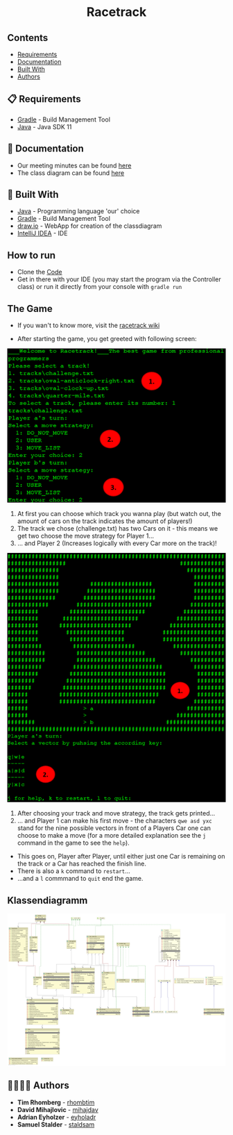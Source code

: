 <h1 align="center">
    Racetrack
</h1>

## Contents

- [Requirements](#-requirements)
- [Documentation](#-documentation)
- [Built With](#built-with)
- [Authors](#authors)


## 📋 Requirements
* [Gradle](https://gradle.org/) - Build Management Tool
* [Java](https://www.oracle.com/de/java/) - Java SDK 11

## 📝 Documentation
* Our meeting minutes can be found [here](https://github.zhaw.ch/pm2-it19azh-ehri-fame-muon/gruppe7-Mers-projekt1-racetrack/tree/develop/Documents)
* The class diagram can be found [here](https://github.zhaw.ch/pm2-it19azh-ehri-fame-muon/gruppe7-Mers-projekt1-racetrack/blob/master/Documents/Klassendiagramm.png)
## 🧳 Built With

* [Java](https://www.oracle.com/de/java/) - Programming language 'our' choice
* [Gradle](https://gradle.org/) - Build Management Tool
* [draw.io](https://www.draw.io) - WebApp for creation of the classdiagram
* [IntelliJ IDEA](https://www.jetbrains.com/idea/) - IDE

## How to run

* Clone the [Code](https://github.zhaw.ch/pm2-it19azh-ehri-fame-muon/gruppe7-Mers-projekt1-racetrack) 
* Get in there with your IDE (you may start the program via the Controller class) or run it directly from your console with ```gradle run```

## The Game

* If you wan't to know more, visit the [racetrack wiki](https://de.wikipedia.org/wiki/Racetrack)

* After starting the game, you get greeted with following screen:

![alt text](Documents/gameStart.png "Starting the game")

1. At first you can choose which track you wanna play (but watch out, the amount of cars on the track indicates the amount of players!)
2. The track we chose (challenge.txt) has two Cars on it - this means we get two choose the move strategy for Player 1...
3. ... and Player 2 (Increases logically with every Car more on the track)! 

![alt text](Documents/trackAndFirstMove.png "Making a move")

1. After choosing your track and move strategy, the track gets printed...
2. ... and Player 1 can make his first move - the characters ```qwe asd yxc``` 
stand for the nine possible vectors in front of a Players Car one can choose to make a move (for a more detailed explanation see the ```j``` command in the game to see the ```help```).


* This goes on, Player after Player, until either just one Car is remaining on the track or a Car has reached the finish line. 
* There is also a ```k``` command to ```restart```... 
* ...and a ```l``` commmand to ```quit``` end the game.

## Klassendiagramm
![alt text](Documents/Klassendiagramm.png)

## 👨‍👨‍👦‍👦 Authors

* **Tim Rhomberg** - [rhombtim](https://github.zhaw.ch/rhombtim)
* **David Mihajlovic** - [mihajdav](https://github.zhaw.ch/mihajdav)
* **Adrian Eyholzer** - [eyholadr](https://github.zhaw.ch/eyholadr)
* **Samuel Stalder** - [staldsam](https://github.zhaw.ch/staldsam)
